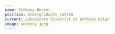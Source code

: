 ```yaml
---
name: Anthony Booker
position: Undergraduate intern 
current: Laboratory Scientist at Anthony Nolan
image: anthony.jpeg
---
```

